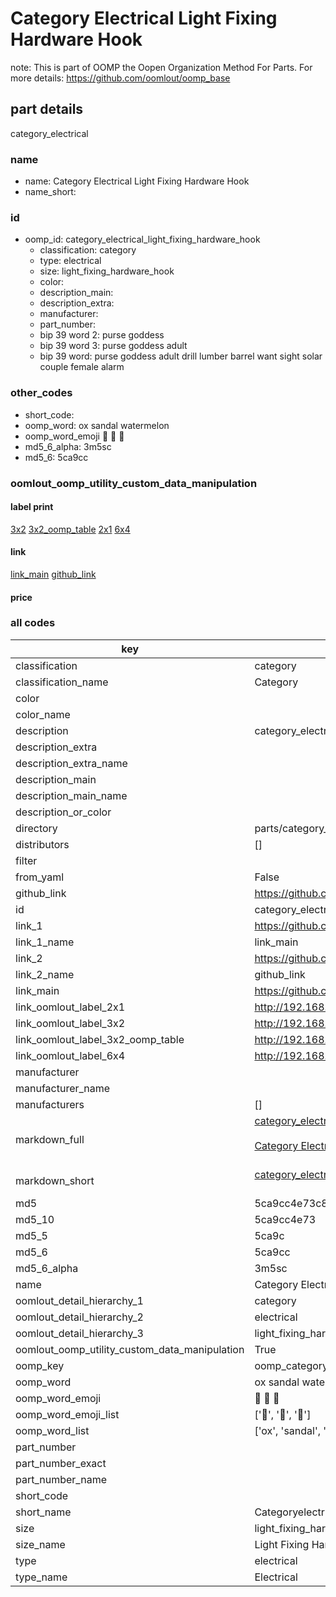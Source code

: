 # Category Electrical Light Fixing Hardware Hook  

note: This is part of OOMP the Oopen Organization Method For Parts. For more details: https://github.com/oomlout/oomp_base

##  part details



category_electrical

### name
* name: Category Electrical Light Fixing Hardware Hook
* name_short: 
### id
* oomp_id: category_electrical_light_fixing_hardware_hook
  * classification: category
  * type: electrical
  * size: light_fixing_hardware_hook
  * color: 
  * description_main: 
  * description_extra: 
  * manufacturer: 
  * part_number: 
  * bip 39 word 2: purse goddess
  * bip 39 word 3: purse goddess adult
  * bip 39 word: purse goddess adult drill lumber barrel want sight solar couple female alarm

### other_codes
* short_code: 
* oomp_word: ox sandal watermelon
* oomp_word_emoji :ox: :sandal: :watermelon:
* md5_6_alpha: 3m5sc
* md5_6: 5ca9cc






### oomlout_oomp_utility_custom_data_manipulation
#### label print
[3x2](http://192.168.1.245:1112/?label=oomp%203m5sc)
[3x2_oomp_table](http://192.168.1.107:1112/?label=oomp%203m5sc)
[2x1](http://192.168.1.242:1112/?label=oomp%203m5sc)
[6x4](http://192.168.1.55:1112/?label=oomp%203m5sc)    

#### link

[link_main](https://github.com/oomlout/oomlout_oomp_current_version_messy/tree/main/parts/category_electrical_light_fixing_hardware_hook) [github_link](https://github.com/oomlout/oomlout_oomp_part_src/tree/main/parts/category_electrical_light_fixing_hardware_hook)                             

#### price







### all codes 
| key | value |  
| --- | --- |  
| classification | category |  
| classification_name | Category |  
| color |  |  
| color_name |  |  
| description | category_electrical |  
| description_extra |  |  
| description_extra_name |  |  
| description_main |  |  
| description_main_name |  |  
| description_or_color |   |  
| directory | parts/category_electrical_light_fixing_hardware_hook |  
| distributors | [] |  
| filter |  |  
| from_yaml | False |  
| github_link | https://github.com/oomlout/oomlout_oomp_part_src/tree/main/parts/category_electrical_light_fixing_hardware_hook |  
| id | category_electrical_light_fixing_hardware_hook |  
| link_1 | https://github.com/oomlout/oomlout_oomp_current_version_messy/tree/main/parts/category_electrical_light_fixing_hardware_hook |  
| link_1_name | link_main |  
| link_2 | https://github.com/oomlout/oomlout_oomp_part_src/tree/main/parts/category_electrical_light_fixing_hardware_hook |  
| link_2_name | github_link |  
| link_main | https://github.com/oomlout/oomlout_oomp_current_version_messy/tree/main/parts/category_electrical_light_fixing_hardware_hook |  
| link_oomlout_label_2x1 | http://192.168.1.242:1112/?label=oomp%203m5sc |  
| link_oomlout_label_3x2 | http://192.168.1.245:1112/?label=oomp%203m5sc |  
| link_oomlout_label_3x2_oomp_table | http://192.168.1.107:1112/?label=oomp%203m5sc |  
| link_oomlout_label_6x4 | http://192.168.1.55:1112/?label=oomp%203m5sc |  
| manufacturer |  |  
| manufacturer_name |  |  
| manufacturers | [] |  
| markdown_full | [category_electrical_light_fixing_hardware_hook](https://github.com/oomlout/oomlout_oomp_current_version_messy/tree/main/parts/category_electrical_light_fixing_hardware_hook)<br>[](https://github.com/oomlout/oomlout_oomp_current_version_messy/tree/main/parts/category_electrical_light_fixing_hardware_hook)<br>[Category Electrical Light Fixing Hardware Hook](https://github.com/oomlout/oomlout_oomp_current_version_messy/tree/main/parts/category_electrical_light_fixing_hardware_hook)<br><br> |  
| markdown_short | [category_electrical_light_fixing_hardware_hook](https://github.com/oomlout/oomlout_oomp_current_version_messy/tree/main/parts/category_electrical_light_fixing_hardware_hook)<br><br> |  
| md5 | 5ca9cc4e73c83edc4b42742e07990d74 |  
| md5_10 | 5ca9cc4e73 |  
| md5_5 | 5ca9c |  
| md5_6 | 5ca9cc |  
| md5_6_alpha | 3m5sc |  
| name | Category Electrical Light Fixing Hardware Hook |  
| oomlout_detail_hierarchy_1 | category |  
| oomlout_detail_hierarchy_2 | electrical |  
| oomlout_detail_hierarchy_3 | light_fixing_hardware_hook |  
| oomlout_oomp_utility_custom_data_manipulation | True |  
| oomp_key | oomp_category_electrical_light_fixing_hardware_hook |  
| oomp_word | ox sandal watermelon |  
| oomp_word_emoji | :ox: :sandal: :watermelon: |  
| oomp_word_emoji_list | [':ox:', ':sandal:', ':watermelon:'] |  
| oomp_word_list | ['ox', 'sandal', 'watermelon'] |  
| part_number |  |  
| part_number_exact |  |  
| part_number_name |  |  
| short_code |  |  
| short_name | Categoryelectrical |  
| size | light_fixing_hardware_hook |  
| size_name | Light Fixing Hardware Hook |  
| type | electrical |  
| type_name | Electrical |  

